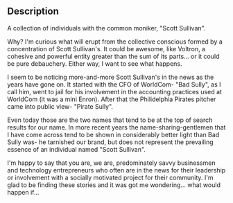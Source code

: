 ## Description

A collection of individuals with the common moniker, "Scott Sullivan".

Why?  I'm curious what will erupt from the collective conscious formed by a
concentration of Scott Sullivan's.  It could be awesome, like Voltron, a
cohesive and powerful entity greater than the sum of its parts... or it could
be pure debauchery.  Either way, I want to see what happens.

I seem to be noticing more-and-more Scott Sullivan's in the news as the years
have gone on.  It started with the CFO of WorldCom-  "Bad Sully", as I call
him, went to jail for his involvement in the accounting practices used at
WorldCom (it was a mini Enron).  After that the Philidelphia Pirates pitcher
came into public view- "Pirate Sully".

Even today those are the two names that tend to be at the top of search
results for our name.  In more recent years the name-sharing-gentlemen that I
have come across tend to be shown in considerably better light than Bad Sully
was-  he tarnished our brand, but does not represent the prevailing essence of
an individual named "Scott Sullivan".

I'm happy to say that you are, we are, predominately savvy businessmen and
technology entrepreneurs who often are in the news for their leadership or
involvement with a socially motivated project for their community.  I'm glad
to be finding these stories and it was got me wondering... what would happen
if...
